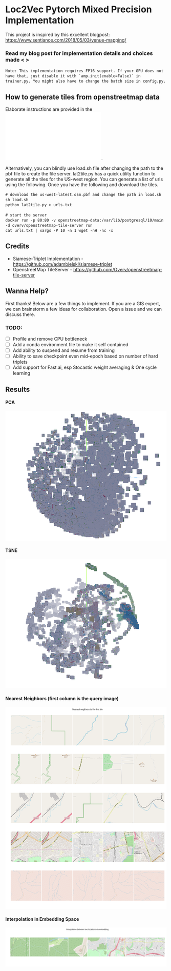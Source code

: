 # Loc2Vec Pytorch Mixed Precision Implementation

This project is inspired by this excellent blogpost: https://www.sentiance.com/2018/05/03/venue-mapping/

### Read my blog post for implementation details and choices made < <insert URL> >

    Note: This implementation requires FP16 support. If your GPU does not have that, just disable it with `amp.init(enable=False)` in trainer.py. You might also have to change the batch size in config.py.

## How to generate tiles from openstreetmap data

Elaborate instructions are provided in the ![Readme file](openstreetmap-tile-server/README.md).

Alternatively, you can blindly use load.sh file after changing the path to the pbf file to create the file server. lat2tile.py has a quick utility function to generate all the tiles for the US-west region. You can generate a list of urls using the following. Once you have the following and download the tiles.

    # download the us-west-latest.osm.pbf and change the path in load.sh
    sh load.sh
    python lat2tile.py > urls.txt

    # start the server
    docker run -p 80:80 -v openstreetmap-data:/var/lib/postgresql/10/main -d overv/openstreetmap-tile-server run
    cat urls.txt | xargs -P 10 -n 1 wget -nH -nc -x




## Credits
- Siamese-Triplet Implementation - https://github.com/adambielski/siamese-triplet
- OpenstreetMap TileServer - https://github.com/Overv/openstreetmap-tile-server

## Wanna Help?
First thanks! Below are a few things to implement. If you are a GIS expert, we can brainstorm a few ideas for collaboration. Open a issue and we can discuss there.

###  TODO:

- [ ] Profile and remove CPU bottleneck
- [ ] Add a conda environment file to make it self contained
- [ ] Add ability to suspend and resume from training
- [ ] Ability to save checkpoint even mid-epoch based on number of hard triplets
- [ ] Add support for Fast.ai, esp Stocastic weight averaging & One cycle learning

## Results
#### PCA
![PCA](images/pca.png)
#### TSNE
![TSNE](images/tsne.png)
#### Nearest Neighbors (first column is the query image)
![PCA](images/nearest_neighbors.png)
#### Interpolation in Embedding Space
![TSNE](images/interpolation.png)

